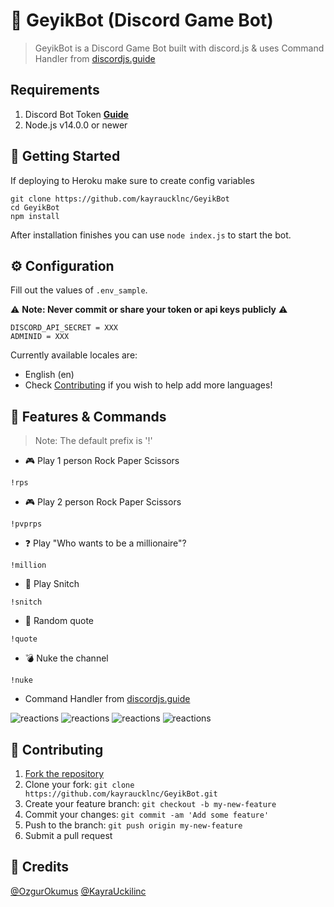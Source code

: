 # 🦌 GeyikBot (Discord Game Bot)
> GeyikBot is a Discord Game Bot built with discord.js & uses Command Handler from [discordjs.guide](https://discordjs.guide)

## Requirements

1. Discord Bot Token **[Guide](https://discordjs.guide/preparations/setting-up-a-bot-application.html#creating-your-bot)**
2. Node.js v14.0.0 or newer

## 🚀 Getting Started

If deploying to Heroku make sure to create config variables

```
git clone https://github.com/kayraucklnc/GeyikBot
cd GeyikBot
npm install
```

After installation finishes you can use `node index.js` to start the bot.

## ⚙️ Configuration

Fill out the values of `.env_sample`.

⚠️ **Note: Never commit or share your token or api keys publicly** ⚠️

```.env
DISCORD_API_SECRET = XXX
ADMINID = XXX
```

Currently available locales are:
- English (en)
- Check [Contributing](#-contributing) if you wish to help add more languages!

## 📝 Features & Commands

> Note: The default prefix is '!'
* 🎮 Play 1 person Rock Paper Scissors

`!rps`

* 🎮  Play 2 person Rock Paper Scissors

`!pvprps`

* ❓ Play "Who wants to be a millionaire"?

`!million`

* 🥳 Play Snitch

`!snitch`

* 🧠 Random quote

`!quote`

* 💣 Nuke the channel

`!nuke`

* Command Handler from [discordjs.guide](https://discordjs.guide/)

![reactions](https://github.com/kayraucklnc/GeyikBot/blob/master/media/1.png?raw=true)
![reactions](https://github.com/kayraucklnc/GeyikBot/blob/master/media/2.png?raw=true)
![reactions](https://github.com/kayraucklnc/GeyikBot/blob/master/media/3.png?raw=true)
![reactions](https://github.com/kayraucklnc/GeyikBot/blob/master/media/4.png?raw=true)

## 🤝 Contributing

1. [Fork the repository](https://github.com/kayraucklnc/GeyikBot.git)
2. Clone your fork: `git clone https://github.com/kayraucklnc/GeyikBot.git`
3. Create your feature branch: `git checkout -b my-new-feature`
4. Commit your changes: `git commit -am 'Add some feature'`
5. Push to the branch: `git push origin my-new-feature`
6. Submit a pull request

## 📝 Credits

[@OzgurOkumus](https://github.com/ozgurokumus)
[@KayraUckilinc](https://github.com/kayraucklnc)
